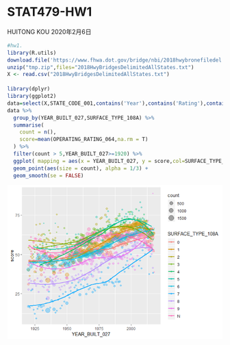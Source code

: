 STAT479-HW1
================
HUITONG KOU
2020年2月6日

``` r
#hw1.
library(R.utils)
download.file('https://www.fhwa.dot.gov/bridge/nbi/2018hwybronefiledel.zip',destfile="tmp.zip")
unzip("tmp.zip",files="2018HwyBridgesDelimitedAllStates.txt")
X <- read.csv("2018HwyBridgesDelimitedAllStates.txt")

library(dplyr)
library(ggplot2)
data=select(X,STATE_CODE_001,contains('Year'),contains('Rating'),contains('TYPE'))
data %>% 
  group_by(YEAR_BUILT_027,SURFACE_TYPE_108A) %>% 
  summarise(
    count = n(),
    score=mean(OPERATING_RATING_064,na.rm = T)
  ) %>% 
  filter(count > 5,YEAR_BUILT_027>=1920) %>%
  ggplot( mapping = aes(x = YEAR_BUILT_027, y = score,col=SURFACE_TYPE_108A)) +
  geom_point(aes(size = count), alpha = 1/3) +
  geom_smooth(se = FALSE)
```

![](hw1_files/figure-markdown_github/unnamed-chunk-1-1.png)
